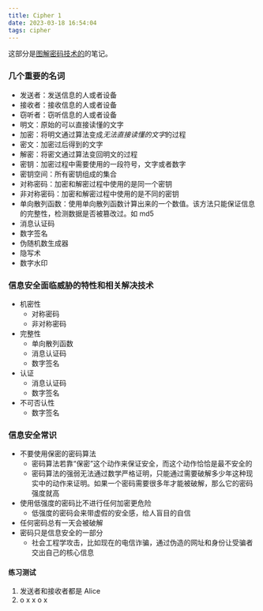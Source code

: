```yaml
---
title: Cipher 1
date: 2023-03-18 16:54:04
tags: cipher
---
```


这部分是[图解密码技术的](https://book.douban.com/subject/26822106/)的笔记。

<!--more-->

### 几个重要的名词

- 发送者：发送信息的人或者设备
- 接收者：接收信息的人或者设备
- 窃听者：窃听信息的人或者设备
- 明文：原始的可以直接读懂的文字
- 加密：将明文通过算法变成*无法直接读懂的文字*的过程
- 密文：加密过后得到的文字
- 解密：将密文通过算法变回明文的过程
- 密钥：加密过程中需要使用的一段符号，文字或者数字
- 密钥空间：所有密钥组成的集合
- 对称密码：加密和解密过程中使用的是同一个密钥
- 非对称密码：加密和解密过程中使用的是不同的密钥
- 单向散列函数：使用单向散列函数计算出来的一个数值。该方法只能保证信息的完整性，检测数据是否被篡改过。如 md5
- 消息认证码
- 数字签名
- 伪随机数生成器
- 隐写术
- 数字水印

### 信息安全面临威胁的特性和相关解决技术

- 机密性
  - 对称密码
  - 非对称密码
- 完整性
  - 单向散列函数
  - 消息认证码
  - 数字签名
- 认证
  - 消息认证码
  - 数字签名
- 不可否认性
  - 数字签名

### 信息安全常识

- 不要使用保密的密码算法
  - 密码算法若靠“保密”这个动作来保证安全，而这个动作恰恰是最不安全的
  - 密码算法的强弱无法通过数学严格证明，只能通过需要破解多少年这种现实中的动作来证明。如果一个密码需要很多年才能被破解，那么它的密码强度就高
- 使用低强度的密码比不进行任何加密更危险
  - 低强度的密码会来带虚假的安全感，给人盲目的自信
- 任何密码总有一天会被破解
- 密码只是信息安全的一部分
  - 社会工程学攻击，比如现在的电信诈骗，通过伪造的网址和身份让受骗者交出自己的核心信息

#### 练习测试

1. 发送者和接收者都是 Alice
2. o x x o x
